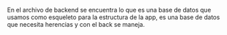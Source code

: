 En el archivo de backend se encuentra lo que es una base de datos que usamos como esqueleto para la estructura de la app, es una base de datos que necesita herencias y con el back se maneja.

